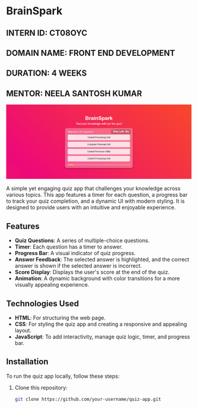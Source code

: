 # BrainSpark
## INTERN ID: CT08OYC  
## DOMAIN NAME: FRONT END DEVELOPMENT  
## DURATION: 4 WEEKS  
## MENTOR: NEELA SANTOSH KUMAR 
<img src="https://raw.githubusercontent.com/nsoham0002/BrainSpark/main/assetss/2025-02-21%20(4).png" width="500">



A simple yet engaging quiz app that challenges your knowledge across various topics. This app features a timer for each question, a progress bar to track your quiz completion, and a dynamic UI with modern styling. It is designed to provide users with an intuitive and enjoyable experience.

## Features

- **Quiz Questions**: A series of multiple-choice questions.
- **Timer**: Each question has a timer to answer.
- **Progress Bar**: A visual indicator of quiz progress.
- **Answer Feedback**: The selected answer is highlighted, and the correct answer is shown if the selected answer is incorrect.
- **Score Display**: Displays the user's score at the end of the quiz.
- **Animation**: A dynamic background with color transitions for a more visually appealing experience.

## Technologies Used

- **HTML**: For structuring the web page.
- **CSS**: For styling the quiz app and creating a responsive and appealing layout.
- **JavaScript**: To add interactivity, manage quiz logic, timer, and progress bar.

## Installation

To run the quiz app locally, follow these steps:

1. Clone this repository:
   ```bash
   git clone https://github.com/your-username/quiz-app.git
